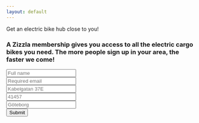 ```yaml
---
layout: default
---
```

<div class="jumbotron">
  <div class="container">
    <div class="h2 text-center">
      Get an electric bike hub close to you!
    </div>
    <div class="row text-center">
      <h3>A Zizzla membership gives you access to all the electric cargo bikes you need. The more people sign up in your area, the faster we come!</h3>
    <!--/div>
    <div class="row"-->
      <div class="col-lg">
        <form action="https://formspree.io/andersdalen@gmail.com" method="POST">
          <div class="form-row">
            <div class="form-group col-sm">
              <label for="validationInputName"></label>
              <input type="text" class="form-control is-invalid" id="validationInputName" name="name" placeholder="Full name" required>
            </div>
            <div class="form-group col-sm">
              <label for="validationInputEmail"></label>
              <input type="email" class="form-control is-invalid" id="validationInputEmail" name="_replyto" placeholder="Required email" required>
            </div>
          </div>
          <div class="form-row">
            <div class="form-group col-sm">
              <label for="inputStreet"></label>
              <input type="text" class="form-control" id="inputStreet" name="street" placeholder="Kabelgatan 37E">
            </div>
            <div class="form-group col-sm">
              <label for="inputZip"></label>
              <input type="number" class="form-control" id="inputZip" name="zip" placeholder="41457">
            </div>
            <div class="form-group col-sm">
              <label for="inputCity"></label>
              <input type="text" class="form-control" id="inputCity" name="city" placeholder="Göteborg">
            </div>
          </div>
          <div class="form-row">
            <div class="form-group col-sm">
              <button type="submit" value="Send" class="btn btn-primary btn-block">Submit</button>
            </div>
          </div>
        </form>
      </div>
    </div>
  </div>
</div>
